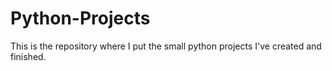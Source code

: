 # Python-Projects
This is the repository where I put the small python projects I've created and finished.
